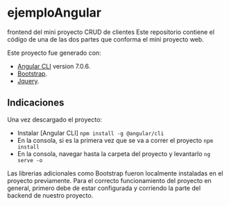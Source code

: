 # ejemploAngular
frontend del mini proyecto CRUD de clientes
Este repositorio contiene el código de una de las dos partes que conforma el mini proyecto web.

Este proyecto fue generado con:
- [Angular CLI](https://github.com/angular/angular-cli) version 7.0.6.
- [Bootstrap](https://getbootstrap.com/).
- [Jquery](https://jquery.com/).

## Indicaciones
Una vez descargado el proyecto:
- Instalar [Angular CLI]  `npm install -g @angular/cli`
- En la consola, si es la primera vez que se va a correr el proyecto `npm install`
- En la consola, navegar hasta la carpeta del proyecto y levantarlo `ng serve -o`

Las librerias adicionales como Bootstrap fueron localmente instaladas en el proyecto previamente.
Para el correcto funcionamiento del proyecto en general, primero debe de estar configurada y corriendo la parte del 
backend de nuestro proyecto.



